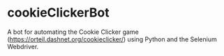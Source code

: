 # cookieClickerBot
A bot for automating the Cookie Clicker game (https://orteil.dashnet.org/cookieclicker/) using Python and the Selenium Webdriver.
